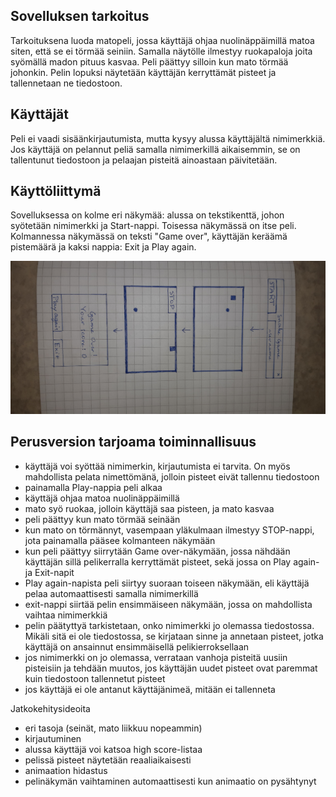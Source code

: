 ## Sovelluksen tarkoitus
Tarkoituksena luoda matopeli, jossa käyttäjä ohjaa nuolinäppäimillä matoa siten, että se ei törmää seiniin. 
Samalla näytölle ilmestyy ruokapaloja joita syömällä madon pituus kasvaa. Peli päättyy silloin kun mato törmää johonkin. 
Pelin lopuksi näytetään käyttäjän kerryttämät pisteet ja tallennetaan ne tiedostoon.

## Käyttäjät
Peli ei vaadi sisäänkirjautumista, mutta kysyy alussa käyttäjältä nimimerkkiä. Jos käyttäjä on pelannut peliä samalla 
nimimerkillä aikaisemmin, se on tallentunut tiedostoon ja pelaajan pisteitä ainoastaan päivitetään. 

## Käyttöliittymä
Sovelluksessa on kolme eri näkymää: alussa on tekstikenttä, johon syötetään nimimerkki ja Start-nappi. Toisessa näkymässä on 
itse peli. Kolmannessa näkymässä on teksti "Game over", käyttäjän keräämä pistemäärä ja kaksi nappia: Exit ja Play again.


![Kuva](gui.jpg)

## Perusversion tarjoama toiminnallisuus
- käyttäjä voi syöttää nimimerkin, kirjautumista ei tarvita. On myös mahdollista pelata nimettömänä, jolloin pisteet eivät tallennu
tiedostoon
- painamalla Play-nappia peli alkaa
- käyttäjä ohjaa matoa nuolinäppäimillä
- mato syö ruokaa, jolloin käyttäjä saa pisteen, ja mato kasvaa
- peli päättyy kun mato törmää seinään
- kun mato on törmännyt, vasempaan yläkulmaan ilmestyy STOP-nappi, jota painamalla pääsee kolmanteen näkymään
- kun peli päättyy siirrytään Game over-näkymään, jossa nähdään käyttäjän sillä pelikerralla kerryttämät pisteet, sekä jossa on 
Play again- ja Exit-napit 
- Play again-napista peli siirtyy suoraan toiseen näkymään, eli käyttäjä pelaa automaattisesti samalla nimimerkillä
- exit-nappi siirtää pelin ensimmäiseen näkymään, jossa on mahdollista vaihtaa nimimerkkiä
- pelin päätyttyä tarkistetaan, onko nimimerkki jo olemassa tiedostossa. Mikäli sitä ei ole tiedostossa, se kirjataan sinne
ja annetaan pisteet, jotka käyttäjä on ansainnut ensimmäisellä pelikierroksellaan
- jos nimimerkki on jo olemassa, verrataan vanhoja pisteitä uusiin pisteisiin ja tehdään muutos, jos käyttäjän uudet pisteet ovat 
paremmat kuin tiedostoon tallennetut pisteet
- jos käyttäjä ei ole antanut käyttäjänimeä, mitään ei tallenneta 

Jatkokehitysideoita
- eri tasoja (seinät, mato liikkuu nopeammin)
- kirjautuminen
- alussa käyttäjä voi katsoa high score-listaa
- pelissä pisteet näytetään reaaliaikaisesti
- animaation hidastus
- pelinäkymän vaihtaminen automaattisesti kun animaatio on pysähtynyt
